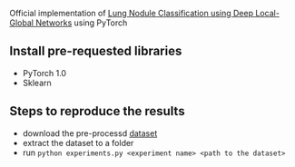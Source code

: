 Official implementation of [Lung Nodule Classification using Deep Local-Global Networks](https://arxiv.org/abs/1904.10126) using PyTorch 
## Install pre-requested libraries
- PyTorch 1.0
- Sklearn
## Steps to reproduce the results
- download the pre-processd [dataset](https://drive.google.com/file/d/1psFqdDwHF9ueSidoWudxBGZ3BMLjZNRf/view?usp=sharing) 
- extract the dataset to a folder
- run `python experiments.py <experiment name> <path to the dataset>`


